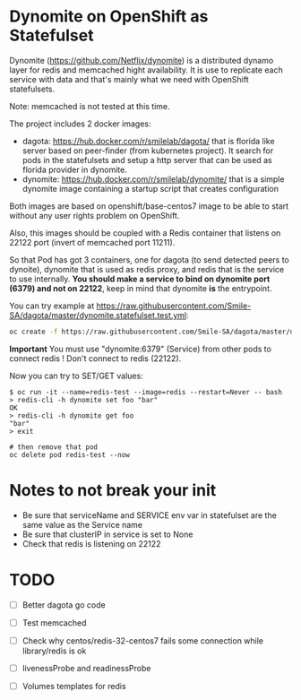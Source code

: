 # Dynomite on OpenShift as Statefulset

Dynomite (https://github.com/Netflix/dynomite) is a distributed dynamo layer for redis and memcached hight availability. It is use to replicate each service with data and that's mainly what we need with OpenShift statefulsets.

Note: memcached is not tested at this time.

The project includes 2 docker images:

- dagota: https://hub.docker.com/r/smilelab/dagota/ that is florida like server based on peer-finder (from kubernetes project). It search for pods in the statefulsets and setup a http server that can be used as florida provider in dynomite.
- dynomite: https://hub.docker.com/r/smilelab/dynomite/ that is a simple dynomite image containing a startup script that creates configuration

Both images are based on openshift/base-centos7 image to be able to start without any user rights problem on OpenShift.

Also, this images should be coupled with a Redis container that listens on 22122 port (invert of memcached port 11211). 

So that Pod has got 3 containers, one for dagota (to send detected peers to dynoite), dynomite that is used as redis proxy, and redis that is the service to use internally. **You should make a service to bind on dynomite port (6379) and not on 22122**, keep in mind that dynomite **is** the entrypoint.

You can try example at https://raw.githubusercontent.com/Smile-SA/dagota/master/dynomite.statefulset.test.yml:

```bash
oc create -f https://raw.githubusercontent.com/Smile-SA/dagota/master/dynomite.statefulset.test.yml
```

**Important** You must use "dynomite:6379" (Service) from other pods to connect redis ! Don't connect to redis (22122).


Now you can try to SET/GET values:

```
$ oc run -it --name=redis-test --image=redis --restart=Never -- bash
> redis-cli -h dynomite set foo "bar"
OK
> redis-cli -h dynomite get foo
"bar"
> exit

# then remove that pod
oc delete pod redis-test --now
```


# Notes to not break your init

- Be sure that serviceName and SERVICE env var in statefulset are the same value as the Service name
- Be sure that clusterIP in service is set to None
- Check that redis is listening on 22122


# TODO

- [ ] Better dagota go code
- [ ] Test memcached
- [ ] Check why centos/redis-32-centos7 fails some connection while library/redis is ok
- [ ] livenessProbe and readinessProbe
- [ ] Volumes templates for redis


